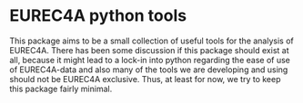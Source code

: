 # EUREC4A python tools

This package aims to be a small collection of useful tools for the analysis of EUREC4A. There has been some discussion if this package should exist at all, because it might lead to a lock-in into python regarding the ease of use of EUREC4A-data and also many of the tools we are developing and using should not be EUREC4A exclusive. Thus, at least for now, we try to keep this package fairly minimal.
